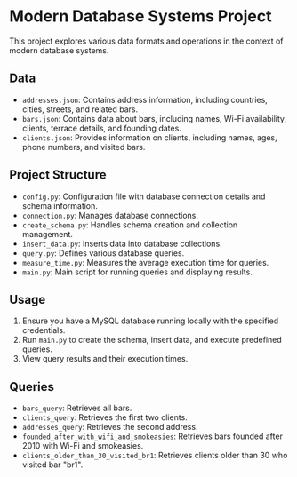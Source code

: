 # Modern Database Systems Project

This project explores various data formats and operations in the context of modern database systems.

## Data

- `addresses.json`: Contains address information, including countries, cities, streets, and related bars.
- `bars.json`: Contains data about bars, including names, Wi-Fi availability, clients, terrace details, and founding dates.
- `clients.json`: Provides information on clients, including names, ages, phone numbers, and visited bars.

## Project Structure

- `config.py`: Configuration file with database connection details and schema information.
- `connection.py`: Manages database connections.
- `create_schema.py`: Handles schema creation and collection management.
- `insert_data.py`: Inserts data into database collections.
- `query.py`: Defines various database queries.
- `measure_time.py`: Measures the average execution time for queries.
- `main.py`: Main script for running queries and displaying results.

## Usage

1. Ensure you have a MySQL database running locally with the specified credentials.
2. Run `main.py` to create the schema, insert data, and execute predefined queries.
3. View query results and their execution times.

## Queries

- `bars_query`: Retrieves all bars.
- `clients_query`: Retrieves the first two clients.
- `addresses_query`: Retrieves the second address.
- `founded_after_with_wifi_and_smokeasies`: Retrieves bars founded after 2010 with Wi-Fi and smokeasies.
- `clients_older_than_30_visited_br1`: Retrieves clients older than 30 who visited bar "br1".


